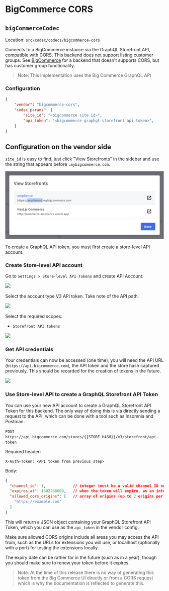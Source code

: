 # BigCommerce CORS

## `bigCommerceCodec`
Location: `src/codec/codecs/bigcommerce-cors`

Connects to a BigCommerce instance via the GraphQL Storefront API, compatible with CORS. This backend does not support listing customer groups. See [BigCommerce](./bigcommerce-cors.md) for a backend that doesn't supports CORS, but has customer group functionality.

> Note: This implementation uses the Big Commerce GraphQL API

### Configuration

```json
{
    "vendor": "bigcommerce-cors",
    "codec_params": {
        "site_id": "<bigcommerce site id>",
        "api_token": "<bigcommerce graphql storefront api token>",
    }
}
```

## Configuration on the vendor side

`site_id` is easy to find, just click "View Storefronts" in the sidebar and use the string that appears before `.mybigcommerce.com`.

![](../../media/bigcommerceSiteId.png)

To create a GraphQL API token, you must first create a store-level API account.

### Create Store-level API account

Go to `Settings > Store-level API Tokens` and create API Account.

![](../../media/bigcommerceA.png)

Select the account type V3 API token. Take note of the API path.

![](../../media/bigcommerceB.png)

Select the required scopes:
- `Storefront API tokens`

![](../../media/bigcommerceC.png)

### Get API credentials

Your credentials can now be accessed (one time), you will need the API URL (`https://api.bigcommerce.com`), the API token and the store hash captured previously. This should be recorded for the creation of tokens in the future.

![](../../media/bigcommerceD.png)

### Use Store-level API to create a GraphQL Storefront API Token

You can use your new API account to create a GraphQL Storefront API Token for this backend. The only way of doing this is via directly sending a request to the API, which can be done with a tool such as Insomnia and Postman.

`POST https://api.bigcommerce.com/stores/{{STORE_HASH}}/v3/storefront/api-token`

Required header:

```
X-Auth-Token: <API token from previous step>
```

Body:

```json
{
  "channel_id": 1,            // integer (must be a valid channel ID on the store)
  "expires_at": 1602288000,   // when the token will expire, as an integer unix timestamp (in seconds)
  "allowed_cors_origins": [   // array of origins (up to 2 origins per token are allowed)
    "https://example.com"
  ]
}
```

This will return a JSON object containing your GraphQL Storefront API Token, which you can use as the `api_token` in the vendor config. 

Make sure allowed CORS origins include all areas you may access the API from, such as the URLs for extensions you will use, or localhost (optionally with a port) for testing the extensions locally.

The expiry date can be rather far in the future (such as in a year), though you should make sure to renew your token before it expires.

> Note: At the time of this release there is no way of generating this token from the Big Commerce UI directly or from a CORS request which is why the documentation is reflected to generate this.